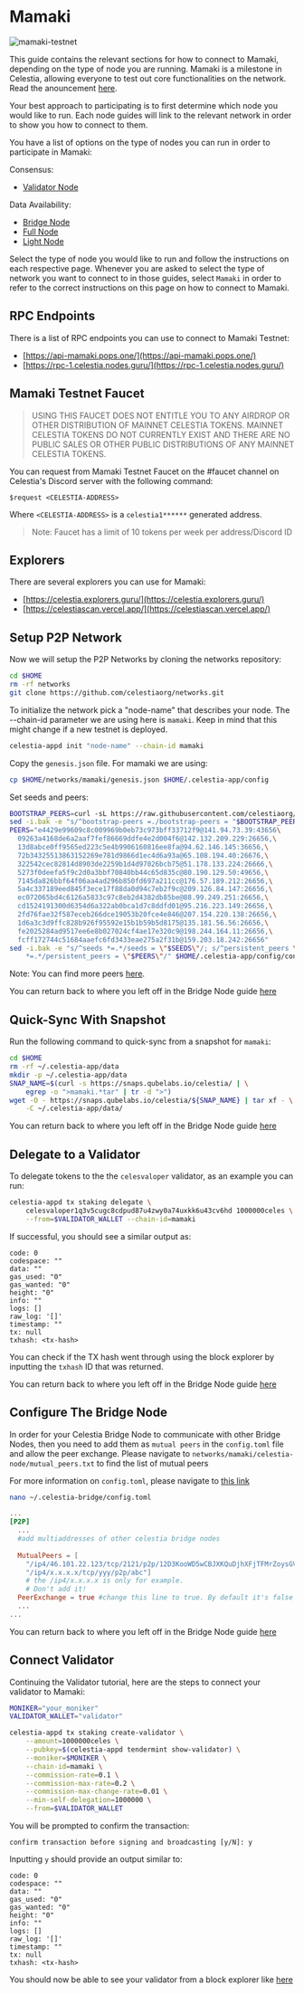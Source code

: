 # Mamaki
<!-- markdownlint-disable MD013 -->

![mamaki-testnet](/img/mamaki.jpg)

This guide contains the relevant sections for how to connect to Mamaki,
depending on the type of node you are running. Mamaki is a milestone
in Celestia, allowing everyone to test out core functionalities on the
network. Read the anouncement [here](https://blog.celestia.org/celestia-testnet-introduces-alpha-data-availability-api/).

Your best approach to participating is to first determine which node
you would like to run. Each node guides will link to the relevant network
in order to show you how to connect to them.

You have a list of options on the type of nodes you can run in order to
participate in Mamaki:

Consensus:

* [Validator Node](../nodes/validator-node.md)

Data Availability:

* [Bridge Node](../nodes/bridge-node.md)
* [Full Node](../nodes/full-node.md)
* [Light Node](../nodes/light-node.md)

Select the type of node you would like to run and follow the instructions
on each respective page. Whenever you are asked to select the type of network
you want to connect to in those guides, select `Mamaki` in order to refer
to the correct instructions on this page on how to connect to Mamaki.

## RPC Endpoints

There is a list of RPC endpoints you can use to connect to Mamaki Testnet:

* [https://api-mamaki.pops.one/](https://api-mamaki.pops.one/)
* [https://rpc-1.celestia.nodes.guru/](https://rpc-1.celestia.nodes.guru/)

## Mamaki Testnet Faucet

> USING THIS FAUCET DOES NOT ENTITLE YOU TO ANY AIRDROP OR OTHER
  DISTRIBUTION OF MAINNET CELESTIA TOKENS. MAINNET CELESTIA TOKENS
  DO NOT CURRENTLY EXIST AND THERE ARE NO PUBLIC SALES OR OTHER PUBLIC
  DISTRIBUTIONS OF ANY MAINNET CELESTIA TOKENS.

You can request from Mamaki Testnet Faucet on the #faucet channel on
Celestia's Discord server with the following command:

```text
$request <CELESTIA-ADDRESS> 
```

Where `<CELESTIA-ADDRESS>` is a `celestia1******` generated address.

> Note: Faucet has a limit of 10 tokens per week per address/Discord ID

## Explorers

There are several explorers you can use for Mamaki:

* [https://celestia.explorers.guru/](https://celestia.explorers.guru/)
* [https://celestiascan.vercel.app/](https://celestiascan.vercel.app/)

## Setup P2P Network

Now we will setup the P2P Networks by cloning the networks repository:

```sh
cd $HOME
rm -rf networks
git clone https://github.com/celestiaorg/networks.git
```

To initialize the network pick a "node-name" that describes your
node. The --chain-id parameter we are using here is `mamaki`. Keep in
mind that this might change if a new testnet is deployed.

```sh
celestia-appd init "node-name" --chain-id mamaki
```

Copy the `genesis.json` file. For mamaki we are using:

```sh
cp $HOME/networks/mamaki/genesis.json $HOME/.celestia-app/config
```

Set seeds and peers:

```sh
BOOTSTRAP_PEERS=curl -sL https://raw.githubusercontent.com/celestiaorg/networks/master/mamaki/bootstrap-peers.txt | tr -d '\n' && echo $BOOTSTRAP_PEERS
sed -i.bak -e "s/^bootstrap-peers =./bootstrap-peers = "$BOOTSTRAP_PEERS"/" $HOME/.celestia-app/config/config.toml
PEERS="e4429e99609c8c009969b0eb73c973bff33712f9@141.94.73.39:43656\
  09263a4168de6a2aaf7fef86669ddfe4e2d004f6@142.132.209.229:26656,\
  13d8abce0ff9565ed223c5e4b9906160816ee8fa@94.62.146.145:36656,\
  72b34325513863152269e781d9866d1ec4d6a93a@65.108.194.40:26676,\
  322542cec82814d8903de2259b1d4d97026bcb75@51.178.133.224:26666,\
  5273f0deefa5f9c2d0a3bbf70840bb44c65d835c@80.190.129.50:49656,\
  7145da826bbf64f06aa4ad296b850fd697a211cc@176.57.189.212:26656,\
  5a4c337189eed845f3ece17f88da0d94c7eb2f9c@209.126.84.147:26656,\
  ec072065bd4c6126a5833c97c8eb2d4382db85be@88.99.249.251:26656,\
  cd1524191300d6354d6a322ab0bca1d7c8ddfd01@95.216.223.149:26656,\
  2fd76fae32f587eceb266dce19053b20fce4e846@207.154.220.138:26656,\
  1d6a3c3d9ffc828b926f95592e15b1b59b5d8175@135.181.56.56:26656,\
  fe2025284ad9517ee6e8b027024cf4ae17e320c9@198.244.164.11:26656,\
  fcff172744c51684aaefc6fd3433eae275a2f31b@159.203.18.242:26656"
sed -i.bak -e "s/^seeds *=.*/seeds = \"$SEEDS\"/; s/^persistent_peers \
    *=.*/persistent_peers = \"$PEERS\"/" $HOME/.celestia-app/config/config.toml
```

Note: You can find more peers [here](https://github.com/celestiaorg/networks/blob/master/mamaki/peers.txt).

You can return back to where you left off in the Bridge Node guide [here](../nodes/validator-node.md#configure-pruning)

## Quick-Sync With Snapshot

Run the following command to quick-sync from a snapshot for `mamaki`:

```sh
cd $HOME
rm -rf ~/.celestia-app/data
mkdir -p ~/.celestia-app/data
SNAP_NAME=$(curl -s https://snaps.qubelabs.io/celestia/ | \
    egrep -o ">mamaki.*tar" | tr -d ">")
wget -O - https://snaps.qubelabs.io/celestia/${SNAP_NAME} | tar xf - \
    -C ~/.celestia-app/data/
```

You can return back to where you left off in the Bridge Node guide [here](../nodes/validator-node.md#start-the-celestia-app-with-systemd)

## Delegate to a Validator

To delegate tokens to the the `celesvaloper` validator, as an example you can run:

```sh
celestia-appd tx staking delegate \
    celesvaloper1q3v5cugc8cdpud87u4zwy0a74uxkk6u43cv6hd 1000000celes \
    --from=$VALIDATOR_WALLET --chain-id=mamaki
```

If successful, you should see a similar output as:

```console
code: 0
codespace: ""
data: ""
gas_used: "0"
gas_wanted: "0"
height: "0"
info: ""
logs: []
raw_log: '[]'
timestamp: ""
tx: null
txhash: <tx-hash>
```

You can check if the TX hash went through using the block explorer by
inputting the `txhash` ID that was returned.

You can return back to where you left off in the Bridge Node guide [here](../nodes/validator-node.md#deploy-the-celestia-node)

## Configure The Bridge Node

In order for your Celestia Bridge Node to communicate with other Bridge Nodes,
then you need to add them as `mutual peers` in the `config.toml` file and allow
the peer exchange. Please navigate to
`networks/mamaki/celestia-node/mutual_peers.txt` to find the list of
mutual peers

For more information on `config.toml`, please navigate to [this link](../nodes/config-toml.md)

```sh
nano ~/.celestia-bridge/config.toml
```

```toml
...
[P2P]
  ...
  #add multiaddresses of other celestia bridge nodes
  
  MutualPeers = [
    "/ip4/46.101.22.123/tcp/2121/p2p/12D3KooWD5wCBJXKQuDjhXFjTFMrZoysGVLtVht5hMoVbSLCbV22",
    "/ip4/x.x.x.x/tcp/yyy/p2p/abc"] 
    # the /ip4/x.x.x.x is only for example.
    # Don't add it! 
  PeerExchange = true #change this line to true. By default it's false
  ...
...
```

You can return back to where you left off in the Bridge Node guide [here](../nodes/validator-node.md#start-the-bridge-node-with-systemd)

## Connect Validator

Continuing the Validator tutorial, here are the steps to connect your
validator to Mamaki:

```sh
MONIKER="your_moniker"
VALIDATOR_WALLET="validator"

celestia-appd tx staking create-validator \
    --amount=1000000celes \
    --pubkey=$(celestia-appd tendermint show-validator) \
    --moniker=$MONIKER \
    --chain-id=mamaki \
    --commission-rate=0.1 \
    --commission-max-rate=0.2 \
    --commission-max-change-rate=0.01 \
    --min-self-delegation=1000000 \
    --from=$VALIDATOR_WALLET
```

You will be prompted to confirm the transaction:

```console
confirm transaction before signing and broadcasting [y/N]: y
```

Inputting `y` should provide an output similar to:

```console
code: 0
codespace: ""
data: ""
gas_used: "0"
gas_wanted: "0"
height: "0"
info: ""
logs: []
raw_log: '[]'
timestamp: ""
tx: null
txhash: <tx-hash>
```

You should now be able to see your validator from a block explorer like [here](https://celestia.explorers.guru/)
